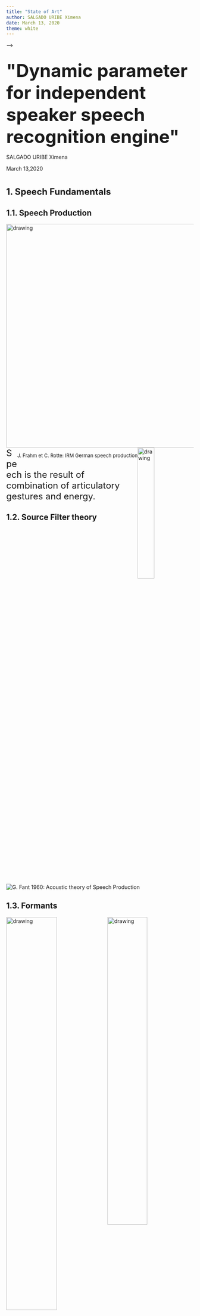 ```yaml
---
title: "State of Art"
author: SALGADO URIBE Ximena
date: March 13, 2020
theme: white
---
```

<!--
<script type=	"text/javascript" src="https://cdnjs.cloudflare.com/ajax/libs/mathjax/2.7.4/MathJax.js">

var url = 'https://' + 'cdn.rawgit.com/' + 'anumat/IPAjs/master/'  
MathJax.Ajax.config.path["ipa"] = '.';

  MathJax.Hub.Config({
  extensions: ["tex2jax.js", "[ipa]/ipa.js"],
  jax: ["input/TeX","output/HTML-CSS"],
  tex2jax: {inlineMath: [['$','$']]}  
  });

</script>
<script type="text/x-mathjax-config"></script>


[link](https://epfl.ch)

	*italic*

**bold**

![Example image](media/epfl-logo.png)

* Unordered list
* ...

1. Ordered list
2. ... 

> * Incremental list
* (also works for ordered lists)

## {.slide: data-background="media/background.gif"}
 
## "Dynamic parameter for independent speaker speech recognition engine" 
1. Speech fundamentals
2. Static vs. Dynamic parameters 
3. Dynamic  features for indedepent speaker
4. State of the art 
<img src="media/title.jpg" alt="drawing" width="large" />

## 1.3. Formants 

<img src="media/c.png" alt="drawing" width="750"  />

## {.slide: data-background="media/wave.gif"}
Dynamic Aspects: Nonlinearity and context dependent
 <img src="media/dynamic.jpg" alt="drawing" width="50%"  />

 <img src="media/wave.gif" alt="drawing" width="40%" style="border-style: none; box-shadow: none;" /> -->
-->


## <h style="font-size: xxx-large;">"Dynamic parameter for independent speaker speech recognition engine"</h> 

<p>SALGADO URIBE Ximena </p>
<p>March 13,2020</p>


#  <h style="font-size: 85%;"> 1. Speech Fundamentals </h>

## 1.1. Speech Production 

<img src="media/speechprod.png" alt="drawing" width="600" style="float: left;"/>

<img src="media/talking.gif" alt="drawing" width="30%" style="float: right;" />
<p style="font-size: small; float: right;"> J. Frahm et C. Rotte: IRM German speech production</p>
<p style="font-size: x-large; ">
	Speech is the result of combination of articulatory gestures and energy.
</p>

## 1.2. Source Filter theory

![*G. Fant 1960: Acoustic theory of Speech Production*](media/SourceFilter.jpg)

## 1.3. Formants  
<img src="media/v.gif" alt="drawing" width="52%" style="float: left;" />
<img src="media/triangle.png" alt="drawing" width="46%" style="float: right;" />

<p style="font-size: x-large; ">
	Strange (1989) proved that with only the first 2 formants, vowel identification can be achieve
</p>


# <h style="font-size: 85%;">  2. Static vs. Dynamic </h>

## 2.0 Speech Recognition System 

<img src="media/reco.jpg" alt="drawing" width="750"/>

<!--chemin de base de la recco deep learning ou HMM nous utiliser KALDI en version deep learning (info de kaldi que thomas a utiliser) la base de donne est braf du français. -->

## 2.1 Static Speech Features 
<ul style="font-size:70%;">
	<li>Linear Predictive Coding (LPC): Based on a mathematical approximation of the vocal tract. </li>
	<li>Mel Frequency Cepstrum Coeficient (CFCC): Based on human hearing perceptions.</li>
</ul>
<img src="media/MFCC.jpg" alt="drawing" width="750"/>

## 2.2 MFCC vs. Variability
<ul style="font-size:60%;">
	<li> Enviromental variability: caused by noisy surroindings, microphone characteristics. </li> 
	<li> Physiological variability: eg. female vs male vocal tract.</li>
	<li> Coarticulation: speech sound influeced by a preceding or a following speech sound. </li>
</ul>
<img src="media/fm1.png" alt="drawing" width="55%" style="float: left;"/>

<img src="media/fm.jpg" alt="drawing" width="40%" style="float: right; " />
<p style="font-size: small; float: left;"> Watt & Fabricius 2002: Comparison of FLEECE ~ TRAP ~ GOOSE for female and male speakers. </p>

<!--<## 2.3 Dynamic aspect
<ul style="font-size:70%;">
 <li> The conventional linear approaches neglets dynamic structures known to be present in speech.  </li>
 
 <li> Context dependent</li>
</ul>
<img src="media/dynamic.jpg" alt="drawing" width="90%"  />--> 



## 2.3 Dynamic of Consonant 
 <ul style="font-size:60%;">
 <li> Tuller, Case, Ding & Kelso 1994: English "Stay-Say" continuum </li>
 <li> Nguyen, et al. 2005: French "Cepe-Steppe" continuum.</li>
</ul>

<img src="media/staySay.jpg" alt="drawing" width="730"  />
<p style="font-size: small; float: center;"> Praat recording to illustrate "Stay-Say" continuum. </p>


## 2.4 Dynamic of Vowel 
<ul style="font-size:60%;">
 <li> Peterson and Barney 1952, & Hillebrand 1995: Formants frequencies over time. </li>
 <li> Strange 1989: Perception of silent-center syllables .</li>
  <li> R. Carré & Mrayatri 1991: natural vocalic trajectories follow specific paths .</li>
</ul>
<img src="media/CarreMrayatri.jpg" alt="drawing" width="730"  />
<p style="font-size: small; float: center;"> R.Carré et Mrayatri  1991. Vocalic trajectories (a-V2) in the F1-F2 plane </p>


## 2.4 Dynamic of Vowel 
<ul style="font-size:60%;">
 <li>  R. Carré 2007: Vowel indentification using trajectories' rates and directions. </li>
 <li> R. Carré 2009: Vowel identification using knowledge of the point of departure and trajectory direction. </li>
</ul>
<img src="media/aTraj.png" alt="drawing" width="49%" style="float: right;"/>
<img src="media/aiTraj.png" alt="drawing" width="48%" style="float: left; " />
<p style="font-size: small; float: right;"> R.Carre 2007 F1 rates in time domain for in [ai] trace. (right) </p>
<p style="font-size: small; float: left;"> R.Carré & P. Divenyi 2000: temporal representation of [ai] trajectory. (left)  </p>

# <h style="font-size: 85%;">  3. Dynamic features for indedepent speaker </h>

## 3.1 SSCF
<ul style="font-size:60%;">
 <li> K.K. Paliwal 1998: proposed spectral subband controids as a new features and use them as supplement to cepstral features for SR. </li>
 <li> N. Poh et al 2003: suggest that SSCs are more robust to additive noise. </li>
</ul>

<img src="media/SSCF.jpg" alt="drawing" width="38%" style="float: left;"/>
<img src="media/SCFF_acrosstime.png" alt="drawing" width="55%" style="float: right; " />
<p style="font-size: small; float: left;"> Kua et al. 2010: SSCF representation. </p>
<p style="font-size: small; float: right;"> N. Poh et al 2003: Conventional spectrogram overlaid witth SSCF. </p>

## <h style="font-size: 95%;"> 3.2 Modeling Dynamic features </h>

<ul style="font-size:70%;">
	<li> Tran 2006: Confirms that SSCF parameters can replace formants frequencies and act as pseudo-formants.  </li>
</ul>
<img src="media/Tran.jpg" alt="drawing" width="99%"/>
<p style="font-size: medium; float: center;"> Tran 2006. Comparison between SSCF features and formant frequencies on natural Vietnamese signal. </p>


## <h style="font-size: 95%;"> 3.2 Modeling Dynamic features </h>
<ul style="font-size:70%;">
	<li> Tran 2006: Proposed a new method to model acoustic and dynamic features (SSCF).  </li>
	<li> Phuong 2018: Proposed an improvement in SSCF angles calculation    </li>
</ul>

<img src="media/triangle2.jpg" alt="drawing" width="49%" style="float: left;"/>

<img src="media/TranAngle.jpg" alt="drawing" width="49%" style="float: right;"/>
<p style="font-size: medium; float: left;"> R.Carré et al. 2004. Vocalic trajectories in the F1-F2 plane </p>

## <h style="font-size: 95%;"> 3.2 Modeling Dynamic features </h>
<p style="font-size:xx-large; large; ">
	Results showed that SSCF angles have similar values for both male and female speakers. 
</p>

<img src="media/male.jpg" alt="drawing" width="49%" style="float: left; "/>
<img src="media/female.jpg" alt="drawing" width="49%" style="float: right;"/>


## <h style="font-size: 95%;"> 3.2 Modeling Dynamic features </h>
<p style="font-size: x-large";>Results showed that:</p>
<ul>
	<li style="font-size:x-large; ">in both languages the SSCF angle12 was more or less the same. </li>
	<li style="font-size:x-large; ">different values for SSCF angle23 and SSCF angle34 </li>
<img src="media/french-viet34.jpg" alt="drawing" width="48%" style="float: left;"/>
<img src="media/french-viet12.jpg" alt="drawing" width="48%" style="float: right;"/>
<ul>
## 3.3 travail a faire 
<ul style="font-size:70%;">
	<li> Debeuret 2019: Continue with Tran & Phoung 's work comparing different speech recognition methods. </li>
</ul>

<img src="media/thomas.png" alt="drawing" width="80%" />
<!--<p> conclusion: utiliser parametres remplacer mfcc a la entre du sisteme de reco 
thomas kaldi, rentre les angles mais les angles ne peuvent pas utiliser directement, trop bruit qui vient de la complexité de calcul</p>-->
 

## 3.4  <p>What's next?</p>  <p>Why</p> 

<!--esseyer de trouver un autre parametre en combinant rapport de vitesse  et angle -->

<!-- <span>\$\\ipa{a}\$</span> -->